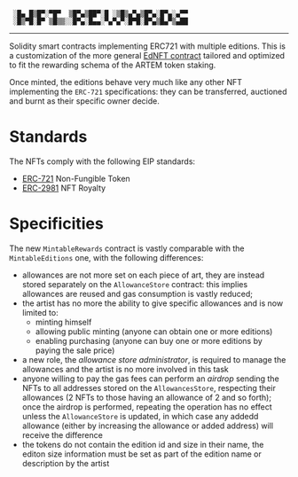 ```
 ░█▄ █▒█▀░▀█▀  ▒█▀▄▒██▀░█ ░▒█▒▄▀▄▒█▀▄░█▀▄░▄▀▀
 ░█▒▀█░█▀ ▒█▒▒░░█▀▄░█▄▄░▀▄▀▄▀░█▀█░█▀▄▒█▄▀▒▄██
```
---

Solidity smart contracts implementing ERC721 with multiple editions. 
This is a customization of the more general [EdNFT contract](https://github.com/kreation-tech/nft-editions) tailored and optimized to fit the rewarding schema of the ARTEM token staking.

Once minted, the editions behave very much like any other NFT implementing the `ERC-721` specifications: they can be transferred, auctioned and burnt as their specific owner decide.

# Standards

The NFTs comply with the following EIP standards:

* [ERC-721](https://eips.ethereum.org/EIPS/eip-721) Non-Fungible Token
* [ERC-2981](https://eips.ethereum.org/EIPS/eip-2981) NFT Royalty

# Specificities


The new `MintableRewards` contract is vastly comparable with the `MintableEditions` one, with the following differences:
* allowances are not more set on each piece of art, they are instead stored separately on the `AllowanceStore` contract: this implies allowances are reused and gas consumption is vastly reduced;
* the artist has no more the ability to give specific allowances and is now limited to: 
  * minting himself
  * allowing public minting (anyone can obtain one or more editions)
  * enabling purchasing (anyone can buy one or more editions by paying the sale price)
* a new role, the _allowance store administrator_, is required to manage the allowances and the artist is no more involved in this task
* anyone willing to pay the gas fees can perform an _airdrop_ sending the NFTs to all addresses stored on the `AllowancesStore`, respecting their allowances (2 NFTs to those having an allowance of 2 and so forth); once the airdrop is performed, repeating the operation has no effect unless the `AllowanceStore` is updated, in which case any addedd allowance (either by increasing the allowance or added address) will receive the difference
* the tokens do not contain the edition id and size in their name, the editon size information must be set as part of the edition name or description by the artist